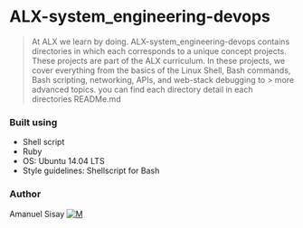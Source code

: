 # ALX-system_engineering-devops
> At ALX we learn by doing. ALX-system_engineering-devops contains directories in which each corresponds to a unique concept projects. These projects are part of the 
> ALX curriculum. In these projects, we cover everything from the basics of the Linux Shell, Bash commands, Bash scripting, networking, APIs, and web-stack debugging to > more advanced topics. you can find each directory detail in each directories READMe.md
### Built using
- Shell script
- Ruby
- OS: Ubuntu 14.04 LTS
- Style guidelines: Shellscript for Bash
### Author
Amanuel Sisay     [![M](https://upload.wikimedia.org/wikipedia/fr/thumb/c/c8/Twitter_Bird.svg/30px-Twitter_Bird.svg.png)](https://twitter.com/amanabiy_as)
